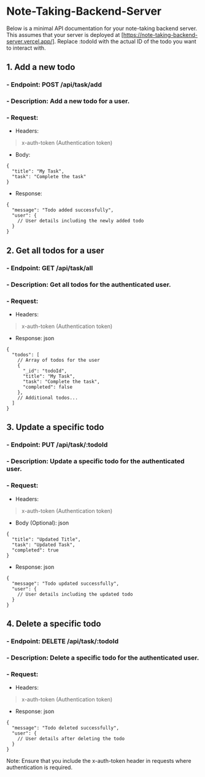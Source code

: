 # Note-Taking-Backend-Server

Below is a minimal API documentation for your note-taking backend server. This assumes that your server is deployed at [https://note-taking-backend-server.vercel.app/]. Replace :todoId with the actual ID of the todo you want to interact with.

## 1. Add a new todo
### - Endpoint: POST /api/task/add
### - Description: Add a new todo for a user.
### - Request:
- Headers:
> x-auth-token (Authentication token)
- Body:
```
{
  "title": "My Task",
  "task": "Complete the task"
}
```
- Response:
```
{
  "message": "Todo added successfully",
  "user": {
    // User details including the newly added todo
  }
}
```
## 2. Get all todos for a user
### - Endpoint: GET /api/task/all
### - Description: Get all todos for the authenticated user.
### - Request:
- Headers:
> x-auth-token (Authentication token)
- Response:
json
```
{
  "todos": [
    // Array of todos for the user
    {
      "_id": "todoId",
      "title": "My Task",
      "task": "Complete the task",
      "completed": false
    },
    // Additional todos...
  ]
}
```
## 3. Update a specific todo
### - Endpoint: PUT /api/task/:todoId
### - Description: Update a specific todo for the authenticated user.
### - Request:
- Headers:
> x-auth-token (Authentication token)
- Body (Optional):
json
```
{
  "title": "Updated Title",
  "task": "Updated Task",
  "completed": true
}
```
- Response:
json
```
{
  "message": "Todo updated successfully",
  "user": {
    // User details including the updated todo
  }
}
```
## 4. Delete a specific todo
### - Endpoint: DELETE /api/task/:todoId
### - Description: Delete a specific todo for the authenticated user.
### - Request:
- Headers:
> x-auth-token (Authentication token)
- Response:
json
```
{
  "message": "Todo deleted successfully",
  "user": {
    // User details after deleting the todo
  }
}
```
Note: Ensure that you include the x-auth-token header in requests where authentication is required.
